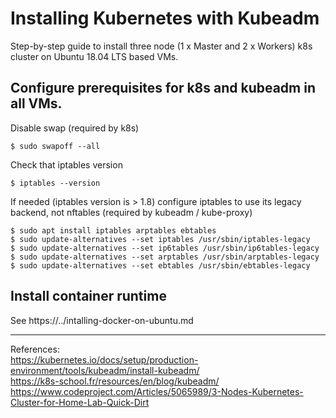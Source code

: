 # Installing Kubernetes with Kubeadm
Step-by-step guide to install three node (1 x Master and 2 x Workers) k8s cluster on Ubuntu 18.04 LTS based VMs.

Configure prerequisites for k8s and kubeadm in all VMs.
---
Disable swap (required by k8s)

    $ sudo swapoff --all

Check that iptables version

    $ iptables --version

If needed (iptables version is > 1.8) configure iptables to use its legacy backend, not nftables (required by kubeadm / kube-proxy)
    
    $ sudo apt install iptables arptables ebtables
    $ sudo update-alternatives --set iptables /usr/sbin/iptables-legacy
    $ sudo update-alternatives --set ip6tables /usr/sbin/ip6tables-legacy
    $ sudo update-alternatives --set arptables /usr/sbin/arptables-legacy
    $ sudo update-alternatives --set ebtables /usr/sbin/ebtables-legacy

Install container runtime
---
See https://../intalling-docker-on-ubuntu.md

---
References:  
https://kubernetes.io/docs/setup/production-environment/tools/kubeadm/install-kubeadm/  
https://k8s-school.fr/resources/en/blog/kubeadm/  
https://www.codeproject.com/Articles/5065989/3-Nodes-Kubernetes-Cluster-for-Home-Lab-Quick-Dirt  
